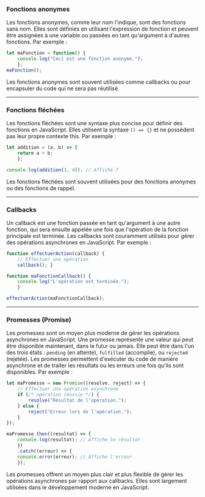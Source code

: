 ### Fonctions anonymes

Les fonctions anonymes, comme leur nom l'indique, sont des fonctions sans nom. Elles sont définies en utilisant l'expression de fonction et peuvent être assignées à une variable ou passées en tant qu'argument à d'autres fonctions. Par exemple :

```js
let maFonction = function() {
	console.log("Ceci est une fonction anonyme."); 
	}; 
maFonction();
```

Les fonctions anonymes sont souvent utilisées comme callbacks ou pour encapsuler du code qui ne sera pas réutilisé.

---
### Fonctions fléchées

Les fonctions fléchées sont une syntaxe plus concise pour définir des fonctions en JavaScript. Elles utilisent la syntaxe `() => {}` et ne possèdent pas leur propre contexte this. Par exemple :

```js
let addition = (a, b) => {     
	return a + b; 
	}; 

console.log(addition(3, 4)); // Affiche 7
```

Les fonctions fléchées sont souvent utilisées pour des fonctions anonymes ou des fonctions de rappel.

---
### Callbacks

Un callback est une fonction passée en tant qu'argument à une autre fonction, qui sera ensuite appelée une fois que l'opération de la fonction principale est terminée. Les callbacks sont couramment utilisés pour gérer des opérations asynchrones en JavaScript. Par exemple :

```js
function effectuerAction(callback) {
	// Effectuer une opération     
	callback(); }  

function maFonctionCallback() {
	console.log("L'opération est terminée."); 
	}  

effectuerAction(maFonctionCallback);
```

---
### Promesses (Promise)

Les promesses sont un moyen plus moderne de gérer les opérations asynchrones en JavaScript. Une promesse représente une valeur qui peut être disponible maintenant, dans le futur ou jamais. Elle peut être dans l'un des trois états : `pending` (en attente), `fulfilled` (accomplie), ou `rejected` (rejetée). Les promesses permettent d'exécuter du code de manière asynchrone et de traiter les résultats ou les erreurs une fois qu'ils sont disponibles. Par exemple :

```js
let maPromesse = new Promise((resolve, reject) => {     
	// Effectuer une opération asynchrone     
	if (/* opération réussie */) { 
		resolve("Résultat de l'opération.");     
	} else {
	    reject("Erreur lors de l'opération.");
	} 
});  

maPromesse.then((resultat) => {     
	console.log(resultat); // Affiche le résultat 
	})
	.catch((erreur) => {     
	console.error(erreur); // Affiche l'erreur 
	});
```

Les promesses offrent un moyen plus clair et plus flexible de gérer les opérations asynchrones par rapport aux callbacks. Elles sont largement utilisées dans le développement moderne en JavaScript.